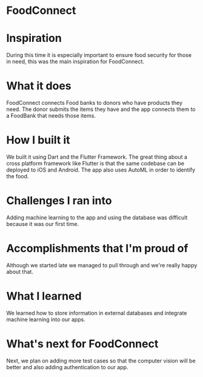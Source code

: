 # FoodConnect

# Inspiration
During this time it is especially important to ensure food security for those in need, this was the main inspiration for FoodConnect.

# What it does
FoodConnect connects Food banks to donors who have products they need. The donor submits the items they have and the app connects them to a FoodBank that needs those items.

# How I built it
We built it using Dart and the Flutter Framework. The great thing about a cross platform framework like Flutter is that the same codebase can be deployed to iOS and Android. The app also uses AutoML in order to identify the food.

# Challenges I ran into
Adding machine learning to the app and using the database was difficult because it was our first time.

# Accomplishments that I'm proud of
Although we started late we managed to pull through and we're really happy about that.

# What I learned
We learned how to store information in external databases and integrate machine learning into our apps.

# What's next for FoodConnect
Next, we plan on adding more test cases so that the computer vision will be better and also adding authentication to our app.


